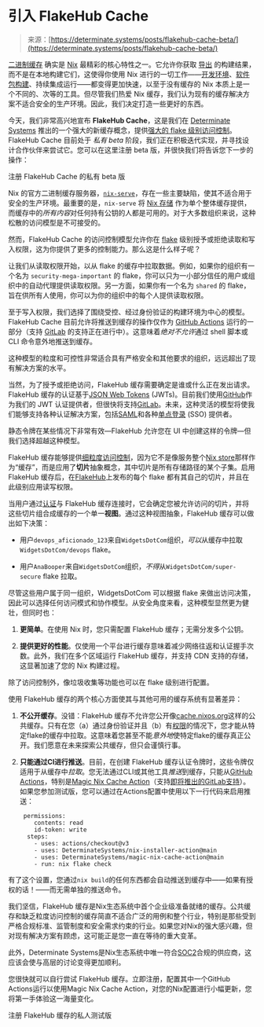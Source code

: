 <!--yml

category: 未分类

date: 2024-05-27 14:53:58

-->

# 引入 FlakeHub Cache

> 来源：[https://determinate.systems/posts/flakehub-cache-beta/](https://determinate.systems/posts/flakehub-cache-beta/)

[二进制缓存](https://zero-to-nix.com/concepts/caching) 确实是 [Nix](https://zero-to-nix.com) 最精彩的核心特性之一。它允许你获取 [导出](https://zero-to-nix.com/concepts/derivations) 的构建结果，而不是在本地构建它们，这使得你使用 Nix 进行的一切工作——[开发环境](https://zero-to-nix.com/concepts/dev-env)、[软件包构建](https://zero-to-nix.com/concepts/packages)、持续集成运行——都变得更加快速，以至于没有缓存的 Nix 本质上是一个不同的、次等的工具。但尽管我们热爱 Nix 缓存，我们认为现有的缓存解决方案不适合安全的生产环境。因此，我们决定打造一些更好的东西。

今天，我们非常高兴地宣布 **FlakeHub Cache**，这是我们在 [Determinate Systems](/) 推出的一个强大的新缓存概念，提供[强大的 flake 级别访问控制](#access-control)。FlakeHub Cache 目前处于 *私有 beta* 阶段，我们正在积极迭代实现，并寻找设计合作伙伴来尝试它。您可以在这里注册 beta 版，并很快我们将告诉您下一步的操作：

注册 FlakeHub Cache 的私有 beta 版

Nix 的官方二进制缓存服务器，[`nix-serve`](https://nixos.org/manual/nix/stable/package-management/binary-cache-substituter)，存在一些主要缺陷，使其不适合用于安全的生产环境。最重要的是，`nix-serve` 将 [Nix 存储](https://zero-to-nix.com/concepts/nix-store) 作为单个整体缓存提供，而缓存中的*所有内容*对任何持有公钥的人都是可用的。对于大多数组织来说，这种松散的访问模型是不可接受的。

然而，FlakeHub Cache 的访问控制模型允许你在 [flake](https://zero-to-nix.com/concepts/flakes) 级别授予或拒绝读取和写入权限，这为你提供了更多的控制能力。那么这是什么样子呢？

让我们从读取权限开始，以从 flake 的缓存中拉取数据。例如，如果你的组织有一个名为 `security-mega-important` 的 flake，你可以只为一小部分信任的用户或组织中的自动代理提供读取权限。另一方面，如果你有一个名为 `shared` 的 flake，旨在供所有人使用，你可以为你的组织中的每个人提供读取权限。

至于写入权限，我们选择了围绕受控、经过身份验证的构建环境为中心的模型。FlakeHub Cache 目前允许将推送到缓存的操作仅作为 [GitHub Actions](https://docs.github.com/en/actions) 运行的一部分（支持 [GitLab](https://gitlab.com) 的支持正在进行中）。这意味着*绝对不允许*通过 shell 脚本或 CLI 命令意外地推送到缓存。

这种模型的粒度和可控性非常适合具有严格安全和其他要求的组织，远远超出了现有解决方案的水平。

当然，为了授予或拒绝访问，FlakeHub 缓存需要确定是谁或什么正在发出请求。FlakeHub 缓存的认证基于[JSON Web Tokens](https://jwt.io) (JWTs)。目前我们使用[GitHub](https://github.com)作为我们的 JWT 认证提供者，但很快将支持[GitLab](https://gitlab.com)。未来，这种灵活的模型将使我们能够支持各种认证解决方案，包括[SAML](https://en.wikipedia.org/wiki/SAML_2.0)和各种[单点登录](https://en.wikipedia.org/wiki/Single_sign-on) (SSO) 提供者。

静态令牌在某些情况下非常有效—FlakeHub 允许您在 UI 中创建这样的令牌—但我们选择超越这种模型。

FlakeHub 缓存能够提供[细粒度访问控制](#access-control)，因为它不是像服务整个[Nix store](https://zero-to-nix.com/concepts/nix-store)那样作为“缓存”，而是应用了**切片**抽象概念，其中切片是所有存储路径的某个子集。启用 FlakeHub 缓存后，在[FlakeHub](https://flakehub.com)上发布的每个 flake 都有其自己的切片，并且在此级别应用读写权限。

当用户通过[认证](#auth)与 FlakeHub 缓存连接时，它会确定您被允许访问的切片，并将这些切片组合成缓存的一个单一**视图**。通过这种视图抽象，FlakeHub 缓存可以做出如下决策：

+   用户`devops_aficionado_123`来自`WidgetsDotCom`组织，*可以*从缓存中拉取`WidgetsDotCom/devops` flake。

+   用户`AnaBooper`来自`WidgetsDotCom`组织，*不得*从`WidgetsDotCom/super-secure` flake 拉取。

尽管这些用户属于同一组织，WidgetsDotCom 可以根据 flake 来做出访问决策，因此可以选择任何访问模式和协作模型。从安全角度来看，这种模型显然更为健壮，但同时也：

1.  **更简单**。在使用 Nix 时，您只需配置 FlakeHub 缓存；无需分发多个公钥。

1.  **提供更好的性能**。仅使用一个平台进行缓存意味着减少网络往返和认证握手次数。此外，我们在多个区域运行 FlakeHub 缓存，并支持 CDN 支持的存储，这显著加速了您的 Nix 构建过程。

除了访问控制外，像垃圾收集等功能也可以在 flake 级别进行配置。

使用 FlakeHub 缓存的两个核心方面使其与其他可用的缓存系统有显著差异：

1.  **不公开缓存**。没错：FlakeHub 缓存不允许您公开像[cache.nixos.org](http://cache.nixos.org)这样的公共缓存。只有在您（a）通过身份验证并且（b）有[权限](#access-control)的情况下，您才能从特定flake的缓存中拉取。这意味着您甚至不能*意外地*使特定flake的缓存真正公开。我们愿意在未来探索公共缓存，但只会谨慎行事。

1.  **只能通过CI进行推送**。目前，在创建 FlakeHub 缓存认证令牌时，这些令牌仅适用于从缓存中*拉取*。您无法通过CLI或其他工具*推送*到缓存，只能从[GitHub Actions](https://docs.github.com/en/actions)，特别是[Magic Nix Cache Action](https://github.com/DeterminateSystems/magic-nix-cache-action)（支持[即将推出的GitLab支持](https://gitlab.com)）。如果您参加测试版，您可以通过在Actions配置中使用以下一行代码来启用推送：

    ```
     permissions:
        contents: read
        id-token: write
      steps:
        - uses: actions/checkout@v3
        - uses: DeterminateSystems/nix-installer-action@main
        - uses: DeterminateSystems/magic-nix-cache-action@main
        - run: nix flake check
    ```

有了这个设置，您通过`nix build`的任何东西都会自动推送到缓存中——如果有授权的话！——而无需单独的推送命令。

我们坚信，FlakeHub 缓存是Nix生态系统中首个企业级准备就绪的缓存。公共缓存和缺乏粒度访问控制的缓存简直不适合广泛的用例和整个行业，特别是那些受到严格合规标准、监管制度和安全需求约束的行业。如果您对Nix的强大感兴趣，但对现有解决方案有顾虑，这可能正是您一直在等待的重大变革。

此外，Determinate Systems是Nix生态系统中唯一符合[SOC2](https://www.imperva.com/learn/data-security/soc-2-compliance/)合规的供应商，这应该会使与高层的讨论变得更加顺利。

您很快就可以自行尝试 FlakeHub 缓存。立即注册，配置其中一个GitHub Actions运行以使用Magic Nix Cache Action，对您的Nix配置进行小幅更新，您将第一手体验这一海量变化。

注册 FlakeHub 缓存的私人测试版
